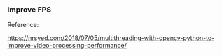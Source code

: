 ### Improve FPS 



Reference:

https://nrsyed.com/2018/07/05/multithreading-with-opencv-python-to-improve-video-processing-performance/
